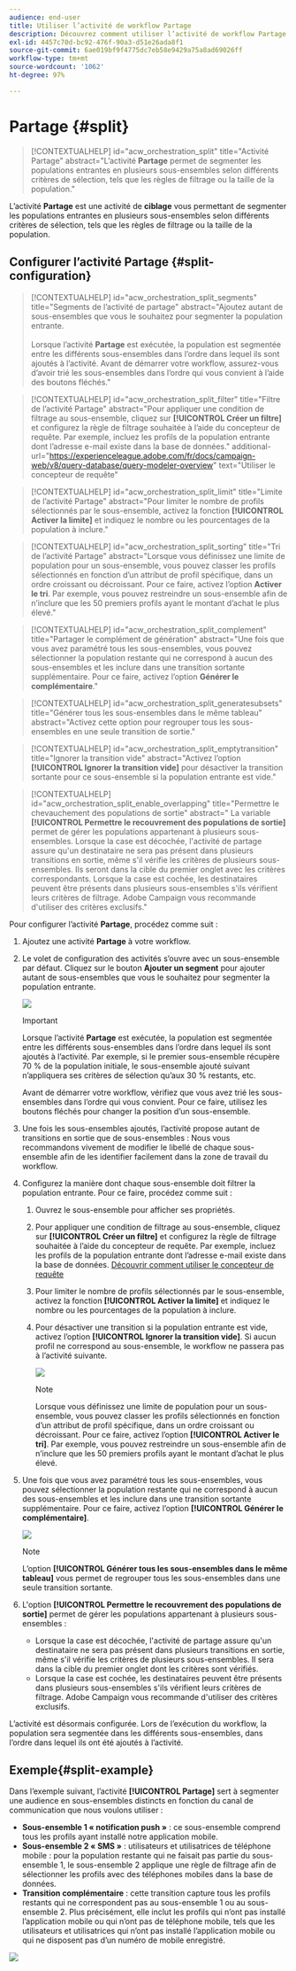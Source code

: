 ```yaml
---
audience: end-user
title: Utiliser l’activité de workflow Partage
description: Découvrez comment utiliser l’activité de workflow Partage.
exl-id: 4457c70d-bc92-476f-90a3-d51e26ada8f1
source-git-commit: 6ae019bf9f4775dc7eb58e9429a75a8ad69026ff
workflow-type: tm+mt
source-wordcount: '1062'
ht-degree: 97%

---
```


# Partage {#split}

>[!CONTEXTUALHELP]
>id="acw_orchestration_split"
>title="Activité Partage"
>abstract="L’activité **Partage** permet de segmenter les populations entrantes en plusieurs sous-ensembles selon différents critères de sélection, tels que les règles de filtrage ou la taille de la population."

L’activité **Partage** est une activité de **ciblage** vous permettant de segmenter les populations entrantes en plusieurs sous-ensembles selon différents critères de sélection, tels que les règles de filtrage ou la taille de la population.

## Configurer l’activité Partage {#split-configuration}

>[!CONTEXTUALHELP]
>id="acw_orchestration_split_segments"
>title="Segments de l’activité de partage"
>abstract="Ajoutez autant de sous-ensembles que vous le souhaitez pour segmenter la population entrante.<br/></br>Lorsque l’activité **Partage** est exécutée, la population est segmentée entre les différents sous-ensembles dans l’ordre dans lequel ils sont ajoutés à l’activité. Avant de démarrer votre workflow, assurez-vous d’avoir trié les sous-ensembles dans l’ordre qui vous convient à l’aide des boutons fléchés."

>[!CONTEXTUALHELP]
>id="acw_orchestration_split_filter"
>title="Filtre de l’activité Partage"
>abstract="Pour appliquer une condition de filtrage au sous-ensemble, cliquez sur **[!UICONTROL Créer un filtre]** et configurez la règle de filtrage souhaitée à l’aide du concepteur de requête. Par exemple, incluez les profils de la population entrante dont l’adresse e-mail existe dans la base de données."
>additional-url="https://experienceleague.adobe.com/fr/docs/campaign-web/v8/query-database/query-modeler-overview" text="Utiliser le concepteur de requête"

>[!CONTEXTUALHELP]
>id="acw_orchestration_split_limit"
>title="Limite de l’activité Partage"
>abstract="Pour limiter le nombre de profils sélectionnés par le sous-ensemble, activez la fonction **[!UICONTROL Activer la limite]** et indiquez le nombre ou les pourcentages de la population à inclure."

>[!CONTEXTUALHELP]
>id="acw_orchestration_split_sorting"
>title="Tri de l’activité Partage"
>abstract="Lorsque vous définissez une limite de population pour un sous-ensemble, vous pouvez classer les profils sélectionnés en fonction d’un attribut de profil spécifique, dans un ordre croissant ou décroissant. Pour ce faire, activez l’option **Activer le tri**. Par exemple, vous pouvez restreindre un sous-ensemble afin de n’inclure que les 50 premiers profils ayant le montant d’achat le plus élevé."

>[!CONTEXTUALHELP]
>id="acw_orchestration_split_complement"
>title="Partager le complément de génération"
>abstract="Une fois que vous avez paramétré tous les sous-ensembles, vous pouvez sélectionner la population restante qui ne correspond à aucun des sous-ensembles et les inclure dans une transition sortante supplémentaire. Pour ce faire, activez l’option **Générer le complémentaire**."

>[!CONTEXTUALHELP]
>id="acw_orchestration_split_generatesubsets"
>title="Générer tous les sous-ensembles dans le même tableau"
>abstract="Activez cette option pour regrouper tous les sous-ensembles en une seule transition de sortie."

>[!CONTEXTUALHELP]
>id="acw_orchestration_split_emptytransition"
>title="Ignorer la transition vide"
>abstract="Activez l’option **[!UICONTROL Ignorer la transition vide]** pour désactiver la transition sortante pour ce sous-ensemble si la population entrante est vide."

>[!CONTEXTUALHELP]
>id="acw_orchestration_split_enable_overlapping"
>title="Permettre le chevauchement des populations de sortie"
>abstract=" La variable **[!UICONTROL Permettre le recouvrement des populations de sortie]** permet de gérer les populations appartenant à plusieurs sous-ensembles. Lorsque la case est décochée, l&#39;activité de partage assure qu&#39;un destinataire ne sera pas présent dans plusieurs transitions en sortie, même s&#39;il vérifie les critères de plusieurs sous-ensembles. Ils seront dans la cible du premier onglet avec les critères correspondants. Lorsque la case est cochée, les destinataires peuvent être présents dans plusieurs sous-ensembles s&#39;ils vérifient leurs critères de filtrage. Adobe Campaign vous recommande d&#39;utiliser des critères exclusifs."

Pour configurer l’activité **Partage**, procédez comme suit :

1. Ajoutez une activité **Partage** à votre workflow.

1. Le volet de configuration des activités s’ouvre avec un sous-ensemble par défaut. Cliquez sur le bouton **Ajouter un segment** pour ajouter autant de sous-ensembles que vous le souhaitez pour segmenter la population entrante.

   ![](../assets/workflow-split.png)

   >[!IMPORTANT]
   >
   >Lorsque l’activité **Partage** est exécutée, la population est segmentée entre les différents sous-ensembles dans l’ordre dans lequel ils sont ajoutés à l’activité. Par exemple, si le premier sous-ensemble récupère 70 % de la population initiale, le sous-ensemble ajouté suivant n’appliquera ses critères de sélection qu’aux 30 % restants, etc.
   >
   >Avant de démarrer votre workflow, vérifiez que vous avez trié les sous-ensembles dans l’ordre qui vous convient. Pour ce faire, utilisez les boutons fléchés pour changer la position d’un sous-ensemble.

1. Une fois les sous-ensembles ajoutés, l’activité propose autant de transitions en sortie que de sous-ensembles : Nous vous recommandons vivement de modifier le libellé de chaque sous-ensemble afin de les identifier facilement dans la zone de travail du workflow.

1. Configurez la manière dont chaque sous-ensemble doit filtrer la population entrante. Pour ce faire, procédez comme suit :

   1. Ouvrez le sous-ensemble pour afficher ses propriétés.

   1. Pour appliquer une condition de filtrage au sous-ensemble, cliquez sur **[!UICONTROL Créer un filtre]** et configurez la règle de filtrage souhaitée à l’aide du concepteur de requête. Par exemple, incluez les profils de la population entrante dont l’adresse e-mail existe dans la base de données. [Découvrir comment utiliser le concepteur de requête](../../query/query-modeler-overview.md)

   1. Pour limiter le nombre de profils sélectionnés par le sous-ensemble, activez la fonction **[!UICONTROL Activer la limite]** et indiquez le nombre ou les pourcentages de la population à inclure.

   1. Pour désactiver une transition si la population entrante est vide, activez l’option **[!UICONTROL Ignorer la transition vide]**. Si aucun profil ne correspond au sous-ensemble, le workflow ne passera pas à l’activité suivante.

      ![](../assets/workflow-split-subset.png)


      >[!NOTE]
      >
      >Lorsque vous définissez une limite de population pour un sous-ensemble, vous pouvez classer les profils sélectionnés en fonction d’un attribut de profil spécifique, dans un ordre croissant ou décroissant. Pour ce faire, activez l’option **[!UICONTROL Activer le tri]**. Par exemple, vous pouvez restreindre un sous-ensemble afin de n’inclure que les 50 premiers profils ayant le montant d’achat le plus élevé.

1. Une fois que vous avez paramétré tous les sous-ensembles, vous pouvez sélectionner la population restante qui ne correspond à aucun des sous-ensembles et les inclure dans une transition sortante supplémentaire. Pour ce faire, activez l’option **[!UICONTROL Générer le complémentaire]**.

   ![](../assets/workflow-split-complement.png)

   >[!NOTE]
   >
   >L’option **[!UICONTROL Générer tous les sous-ensembles dans le même tableau]** vous permet de regrouper tous les sous-ensembles dans une seule transition sortante.

1. L&#39;option **[!UICONTROL Permettre le recouvrement des populations de sortie]** permet de gérer les populations appartenant à plusieurs sous-ensembles :

   * Lorsque la case est décochée, l&#39;activité de partage assure qu&#39;un destinataire ne sera pas présent dans plusieurs transitions en sortie, même s&#39;il vérifie les critères de plusieurs sous-ensembles. Il sera dans la cible du premier onglet dont les critères sont vérifiés.
   * Lorsque la case est cochée, les destinataires peuvent être présents dans plusieurs sous-ensembles s&#39;ils vérifient leurs critères de filtrage. Adobe Campaign vous recommande d&#39;utiliser des critères exclusifs.

L’activité est désormais configurée. Lors de l’exécution du workflow, la population sera segmentée dans les différents sous-ensembles, dans l’ordre dans lequel ils ont été ajoutés à l’activité.

## Exemple{#split-example}

Dans l’exemple suivant, l’activité **[!UICONTROL Partage]** sert à segmenter une audience en sous-ensembles distincts en fonction du canal de communication que nous voulons utiliser :

* **Sous-ensemble 1 « notification push »** : ce sous-ensemble comprend tous les profils ayant installé notre application mobile.
* **Sous-ensemble 2 « SMS »** : utilisateurs et utilisatrices de téléphone mobile : pour la population restante qui ne faisait pas partie du sous-ensemble 1, le sous-ensemble 2 applique une règle de filtrage afin de sélectionner les profils avec des téléphones mobiles dans la base de données.
* **Transition complémentaire** : cette transition capture tous les profils restants qui ne correspondent pas au sous-ensemble 1 ou au sous-ensemble 2. Plus précisément, elle inclut les profils qui n’ont pas installé l’application mobile ou qui n’ont pas de téléphone mobile, tels que les utilisateurs et utilisatrices qui n’ont pas installé l’application mobile ou qui ne disposent pas d’un numéro de mobile enregistré.

![](../assets/workflow-split-example.png)
